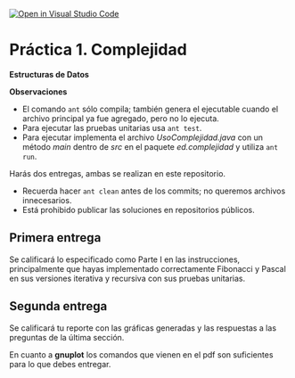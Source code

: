 [![Open in Visual Studio Code](https://classroom.github.com/assets/open-in-vscode-718a45dd9cf7e7f842a935f5ebbe5719a5e09af4491e668f4dbf3b35d5cca122.svg)](https://classroom.github.com/online_ide?assignment_repo_id=13618806&assignment_repo_type=AssignmentRepo)
# Práctica 1. Complejidad
**Estructuras de Datos**

**Observaciones**
* El comando ```ant``` sólo compila; también genera el ejecutable cuando el archivo principal ya fue agregado, pero no lo ejecuta.
* Para ejecutar las pruebas unitarias usa ```ant test```.
* Para ejecutar implementa el archivo _UsoComplejidad.java_ con un método _main_ dentro de _src_ en el paquete _ed.complejidad_ y utiliza ```ant run```.

Harás dos entregas, ambas se realizan en este repositorio. 
* Recuerda hacer ```ant clean``` antes de los commits; no queremos archivos innecesarios.
* Está prohibido publicar las soluciones en repositorios públicos.

## Primera entrega

Se calificará lo especificado como Parte I en las instrucciones, principalmente que hayas implementado correctamente Fibonacci y Pascal en sus versiones iterativa y recursiva con sus pruebas unitarias.

## Segunda entrega

Se calificará tu reporte con las gráficas generadas y las respuestas a las preguntas de la última sección.

En cuanto a **gnuplot** los comandos que vienen en el pdf son suficientes para lo 
que debes entregar.
